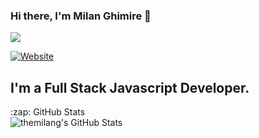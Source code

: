 
### Hi there, I'm Milan Ghimire 👋

![](https://komarev.com/ghpvc/?username=themilang)

[![Website](https://img.shields.io/website?label=milanghimire&style=for-the-badge&url=https%3A%2F%2Fmilanghimire.info.np)](https://milanghimire.info.np)

## I'm a Full Stack Javascript Developer.

  <summary>:zap: GitHub Stats</summary>

<img align="left" alt="themilang's GitHub Stats" src="https://github-readme-stats.vercel.app/api?username=themilang&count_private=true&show_icons=true&hide_border=true&theme=dracula" />
